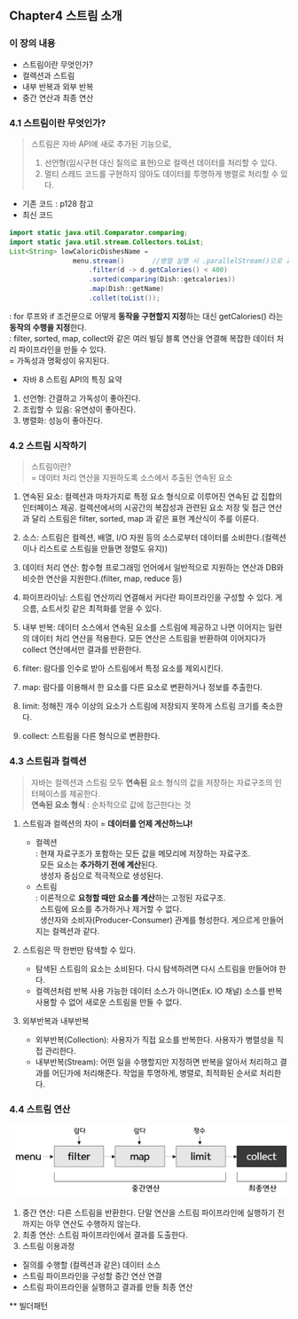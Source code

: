 ## Chapter4 스트림 소개

### 이 장의 내용
- 스트림이란 무엇인가?
- 컬렉션과 스트림
- 내부 반복과 외부 반복
- 중간 연산과 최종 연산
  
### 4.1 스트림이란 무엇인가?
> 스트림은 자바 API에 새로 추가된 기능으로, 
>1) 선언형(임시구현 대신 질의로 표현)으로 컬렉션 데이터를 처리할 수 있다.  
>2) 멀티 스레드 코드를 구현하지 않아도 데이터를 투명하게 병렬로 처리할 수 있다.

* 기존 코드 : p128 참고
* 최신 코드
~~~ java
import static java.util.Comparator.comparing;
import static java.util.stream.Collectors.toList;
List<String> lowCaloricDishesName =
                menu.stream()       //병렬 실행 시 .parallelStream()으로 교체
                    .filter(d -> d.getCalories() < 400)
                    .sorted(comparing(Dish::getcalories))
                    .map(Dish::getName)
                    .collet(toList());
~~~
: for 루프와 if 조건문으로 어떻게 **동작을 구현할지 지정**하는 대신 getCalories() 라는 **동작의 수행을 지정**한다.  
: filter, sorted, map, collect와 같은 여러 빌딩 블록 연산을 연결해 복잡한 데이터 처리 파이프라인을 만들 수 있다.  
=  가독성과 명확성이 유지된다.
  
* 자바 8 스트림 API의 특징 요약
1. 선언형: 간결하고 가독성이 좋아진다.
2. 조립할 수 있음: 유연성이 좋아진다.
3. 병렬화: 성능이 좋아진다.

### 4.2 스트림 시작하기
> 스트림이란?  
> = 데이터 처리 연산을 지원하도록 소스에서 추출된 연속된 요소

1. 연속된 요소: 컬렉션과 마차가지로 특정 요소 형식으로 이루어진 연속된 값 집합의 인터페이스 제공. 컬렉션에서의 시공간의 복잡성과 관련된 요소 저장 및 접근 연산과 달리 스트림은 filter, sorted, map 과 같은 표현 계산식이 주를 이룬다.

2. 소스: 스트림은 컬렉션, 배열, I/O 자원 등의 소스로부터 데이터를 소비한다.(컬렉션이나 리스트로 스트림을 만들면 정렬도 유지))
3. 데이터 처리 연산: 함수형 프로그래밍 언어에서 일반적으로 지원하는 연산과 DB와 비슷한 연산을 지원한다.(filter, map, reduce  등)
4. 파이프라이닝: 스트림 연산끼리 연결해서 커다란 파이프라인을 구성할 수 있다. 게으름, 쇼트서킷 같은 최적화를 얻을 수 있다.
5. 내부 반복: 데이터 소스에서 연속된 요소를 스트림에 제공하고 나면 이어지는 일련의 데이터 처리 연산을 적용한다. 모든 연산은 스트림을 반환하여 이어지다가 collect 연산에서만 결과를 반환한다.
6. filter:  람다를 인수로 받아 스트림에서 특정 요소를 제외시킨다.
7. map: 람다를 이용해서 한 요소를 다른 요소로 변환하거나 정보를 추출한다.
8. limit: 정해진 개수 이상의 요소가 스트림에 저장되지 못하게 스트림 크기를 축소한다.
9. collect: 스트림을 다른 형식으로 변환한다.

### 4.3 스트림과 컬렉션  
> 자바는 컬렉션과 스트림 모두 **연속된** 요소 형식의 값을 저장하는 자료구조의 인터페이스를 제공한다.  
> **연속된 요소 형식** : 순차적으로 값에 접근한다는 것

1.  스트림과 컬렉션의 차이 = **데이터를 언제 계산하느냐!**
    -  컬렉션  
    :  현재 자료구조가 포함하는 모든 값을 메모리에 저장하는 자료구조.  
    &nbsp;&nbsp;모든 요소는 **추가하기 전에 계산**된다.  
    &nbsp;&nbsp;생성자 중심으로 적극적으로 생성된다.
    - 스트림  
    : 이론적으로 **요청할 때만 요소를 계산**하는 고정된 자료구조.  
    &nbsp;&nbsp;스트림에 요소를 추가하거나 제거할 수 없다.   
    &nbsp;&nbsp;생산자와 소비자(Producer-Consumer) 관계를 형성한다. 게으르게 만들어지는 컬렉션과 같다.

2. 스트림은 딱 한번만 탐색할 수 있다.
    - 탐색된 스트림의 요소는 소비된다. 다시 탐색하려면 다시 스트림을 만들어야 한다.
    - 컬렉션처럼 반복 사용 가능한 데이터 소스가 아니면(Ex. IO 채널) 소스를 반복 사용할 수 없어 새로운 스트림을 만들 수 없다.

3. 외부반복과 내부반복
    - 외부반복(Collection): 사용자가 직접 요소를 반복한다. 사용자가 병렬성을 직접 관리한다.
    - 내부반복(Stream): 어떤 일을 수행할지만 지정하면 반복을 알아서 처리하고 결과를 어딘가에 처리해준다. 작업을 투명하게, 병렬로, 최적화된 순서로 처리한다.
    
### 4.4 스트림 연산
![중간연산과최종연산](./중간연산과최종연산.PNG)     
1. 중간 연산: 다른 스트림을 반환한다. 단말 연산을 스트림 파이프라인에 실행하기 전까지는 아무 연산도 수행하지 않는다.
2. 최종 연산: 스트림 파이프라인에서 결과를 도출한다.
3. 스트림 이용과정
- 질의를 수행할 (컬렉션과 같은) 데이터 소스
- 스트림 파이프라인을 구성할 중간 연산 연결
- 스트림 파이프라인을 실행하고 결과를 만들 최종 연산

**  빌더패턴
